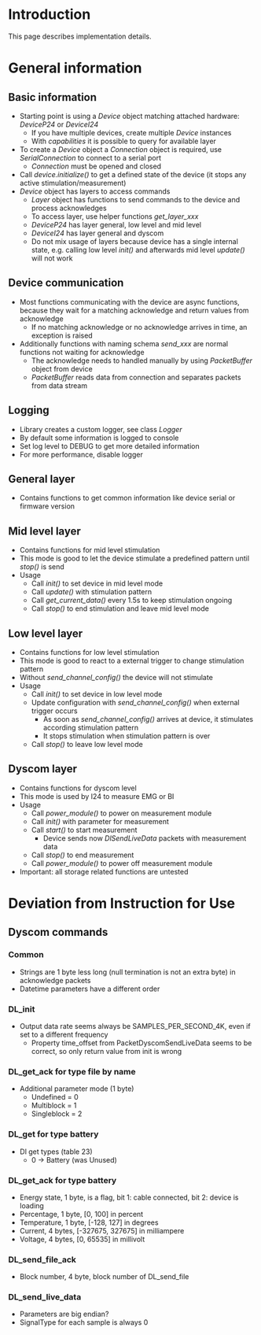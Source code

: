 # Introduction
This page describes implementation details.

# General information

## Basic information
- Starting point is using a _Device_ object matching attached hardware: _DeviceP24_ or _DeviceI24_
  - If you have multiple devices, create multiple _Device_ instances
  - With _capabilities_ it is possible to query for available layer
- To create a _Device_ object a _Connection_ object is required, use _SerialConnection_ to connect to a serial port
  - _Connection_ must be opened and closed
- Call _device.initialize()_ to get a defined state of the device (it stops any active stimulation/measurement)
- _Device_ object has layers to access commands
  - _Layer_ object has functions to send commands to the device and process acknowledges
  - To access layer, use helper functions _get\_layer\_xxx_
  - _DeviceP24_ has layer general, low level and mid level
  - _DeviceI24_ has layer general and dyscom
  - Do not mix usage of layers because device has a single internal state, e.g. calling low level _init()_ and afterwards mid level _update()_ will not work

## Device communication
- Most functions communicating with the device are async functions, because they wait for a matching acknowledge and return values from acknowledge
  - If no matching acknowledge or no acknowledge arrives in time, an exception is raised
- Additionally functions with naming schema _send_xxx_ are normal functions not waiting for acknowledge
  - The acknowledge needs to handled manually by using _PacketBuffer_ object from device
  - _PacketBuffer_ reads data from connection and separates packets from data stream

## Logging
- Library creates a custom logger, see class _Logger_
- By default some information is logged to console
- Set log level to DEBUG to get more detailed information
- For more performance, disable logger

## General layer
- Contains functions to get common information like device serial or firmware version

## Mid level layer
- Contains functions for mid level stimulation
- This mode is good to let the device stimulate a predefined pattern until _stop()_ is send
- Usage
  - Call _init()_ to set device in mid level mode
  - Call _update()_ with stimulation pattern
  - Call _get_current_data()_ every 1.5s to keep stimulation ongoing
  - Call _stop()_ to end stimulation and leave mid level mode

## Low level layer
- Contains functions for low level stimulation
- This mode is good to react to a external trigger to change stimulation pattern
- Without _send_channel_config()_ the device will not stimulate
- Usage
  - Call _init()_ to set device in low level mode
  - Update configuration with _send_channel_config()_ when external trigger occurs
    - As soon as _send_channel_config()_ arrives at device, it stimulates according stimulation pattern
    - It stops stimulation when stimulation pattern is over
  - Call _stop()_ to leave low level mode

## Dyscom layer
- Contains functions for dyscom level
- This mode is used by I24 to measure EMG or BI
- Usage
  - Call _power_module()_ to power on measurement module
  - Call _init()_ with parameter for measurement
  - Call _start()_ to start measurement
    - Device sends now _DlSendLiveData_ packets with measurement data
  - Call _stop()_ to end measurement
  - Call _power_module()_ to power off measurement module
- Important: all storage related functions are untested

# Deviation from Instruction for Use

## Dyscom commands

### Common
- Strings are 1 byte less long (null termination is not an extra byte) in acknowledge packets
- Datetime parameters have a different order

### DL_init
- Output data rate seems always be SAMPLES_PER_SECOND_4K, even if set to a different frequency
  - Property time_offset from PacketDyscomSendLiveData seems to be correct, so only return value from init is wrong

### DL_get_ack for type file by name
- Additional parameter mode (1 byte)
  - Undefined = 0
  - Multiblock = 1
  - Singleblock = 2

### DL_get for type battery
- Dl get types (table 23)
  - 0 -> Battery (was Unused)

### DL_get_ack for type battery
- Energy state, 1 byte, is a flag, bit 1: cable connected, bit 2: device is loading
- Percentage, 1 byte, [0, 100] in percent
- Temperature, 1 byte, [-128, 127] in degrees
- Current, 4 bytes, [-327675, 327675] in milliampere
- Voltage, 4 bytes, [0, 65535] in millivolt

### DL_send_file_ack
- Block number, 4 byte, block number of DL_send_file

### DL_send_live_data
- Parameters are big endian?
- SignalType for each sample is always 0